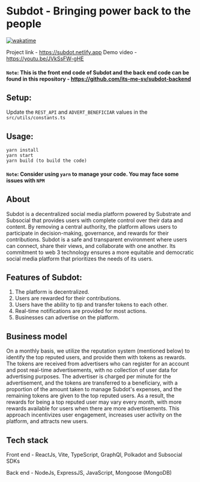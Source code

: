# Subdot - Bringing power back to the people

[![wakatime](https://wakatime.com/badge/user/77078a50-96cc-4da2-b32c-08e468259a40/project/e42f2e90-715e-440e-a242-876e1e5affaf.svg)](https://wakatime.com/badge/user/77078a50-96cc-4da2-b32c-08e468259a40/project/e42f2e90-715e-440e-a242-876e1e5affaf)

Project link - https://subdot.netlify.app
Demo video - https://youtu.be/JVkSsFW-gHE

#### `Note`: This is the front end code of Subdot and the back end code can be found in this repository - https://github.com/its-me-sv/subdot-backend

## Setup:
Update the `REST_API` and `ADVERT_BENEFICIAR` values in the `src/utils/constants.ts`

## Usage:
```
yarn install
yarn start
yarn build (to build the code)
```
#### `Note`: Consider using `yarn` to manage your code. You may face some issues with `NPM`

## About
Subdot is a decentralized social media platform powered by Substrate and Subsocial that provides users with complete control over their data and content. By removing a central authority, the platform allows users to participate in decision-making, governance, and rewards for their contributions. Subdot is a safe and transparent environment where users can connect, share their views, and collaborate with one another. Its commitment to web 3 technology ensures a more equitable and democratic social media platform that prioritizes the needs of its users.

## Features of Subdot:
1. The platform is decentralized.
2. Users are rewarded for their contributions.
3. Users have the ability to tip and transfer tokens to each other.
4. Real-time notifications are provided for most actions.
5. Businesses can advertise on the platform.

## Business model
On a monthly basis, we utilize the reputation system (mentioned below) to identify the top reputed users, and provide them with tokens as rewards. The tokens are received from advertisers who can register for an account and post real-time advertisements, with no collection of user data for advertising purposes. The advertiser is charged per minute for the advertisement, and the tokens are transferred to a beneficiary, with a proportion of the amount taken to manage Subdot's expenses, and the remaining tokens are given to the top reputed users. As a result, the rewards for being a top reputed user may vary every month, with more rewards available for users when there are more advertisements. This approach incentivizes user engagement, increases user activity on the platform, and attracts new users.

## Tech stack
Front end - ReactJs, Vite, TypeScript, GraphQl, Polkadot and Subsocial SDKs

Back end - NodeJs, ExpressJS, JavaScript, Mongoose (MongoDB)